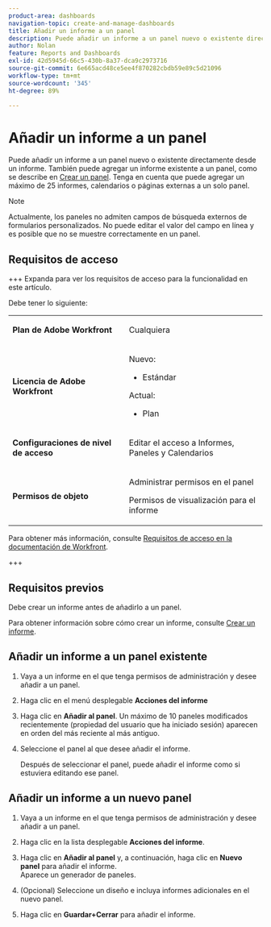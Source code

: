 ```yaml
---
product-area: dashboards
navigation-topic: create-and-manage-dashboards
title: Añadir un informe a un panel
description: Puede añadir un informe a un panel nuevo o existente directamente desde un informe. También puede añadir un informe existente a un panel.
author: Nolan
feature: Reports and Dashboards
exl-id: 42d5945d-66c5-430b-8a37-dca9c2973716
source-git-commit: 6e665acd48ce5ee4f870282cbdb59e89c5d21096
workflow-type: tm+mt
source-wordcount: '345'
ht-degree: 89%

---
```


# Añadir un informe a un panel

<!-- Audited: 1/2025 -->

Puede añadir un informe a un panel nuevo o existente directamente desde un informe. También puede agregar un informe existente a un panel, como se describe en [Crear un panel](../../../reports-and-dashboards/dashboards/creating-and-managing-dashboards/create-dashboard.md). Tenga en cuenta que puede agregar un máximo de 25 informes, calendarios o páginas externas a un solo panel.

>[!NOTE]
>
>Actualmente, los paneles no admiten campos de búsqueda externos de formularios personalizados. No puede editar el valor del campo en línea y es posible que no se muestre correctamente en un panel.

## Requisitos de acceso

+++ Expanda para ver los requisitos de acceso para la funcionalidad en este artículo.

Debe tener lo siguiente:

<table style="table-layout:auto"> 
 <col> 
 <col> 
 <tbody> 
  <tr> 
   <td role="rowheader"><strong>Plan de Adobe Workfront</strong></td> 
   <td> <p>Cualquiera</p> </td> 
  </tr> 
  <tr> 
   <td role="rowheader"><strong>Licencia de Adobe Workfront</strong></td> 
   <td> 
      <p>Nuevo:</p>
         <ul>
         <li><p>Estándar</p></li>
         </ul>
      <p>Actual:</p>
         <ul>
         <li><p>Plan</p></li>
         </ul>
   </td> 
  </tr> 
  <tr> 
   <td role="rowheader"><strong>Configuraciones de nivel de acceso</strong></td> 
   <td> <p>Editar el acceso a Informes, Paneles y Calendarios</p></td> 
  </tr> 
  <tr> 
   <td role="rowheader"><strong>Permisos de objeto</strong></td> 
   <td> <p>Administrar permisos en el panel</p> <p>Permisos de visualización para el informe</p></td> 
  </tr> 
 </tbody> 
</table>

Para obtener más información, consulte [Requisitos de acceso en la documentación de Workfront](/help/quicksilver/administration-and-setup/add-users/access-levels-and-object-permissions/access-level-requirements-in-documentation.md).

+++

## Requisitos previos

Debe crear un informe antes de añadirlo a un panel.

Para obtener información sobre cómo crear un informe, consulte [Crear un informe](/help/quicksilver/reports-and-dashboards/reports/creating-and-managing-reports/create-report.md).

## Añadir un informe a un panel existente

1. Vaya a un informe en el que tenga permisos de administración y desee añadir a un panel.
1. Haga clic en el menú desplegable **Acciones del informe**
1. Haga clic en **Añadir al panel**. Un máximo de 10 paneles modificados recientemente (propiedad del usuario que ha iniciado sesión) aparecen en orden del más reciente al más antiguo.
1. Seleccione el panel al que desee añadir el informe.

   Después de seleccionar el panel, puede añadir el informe como si estuviera editando ese panel.

## Añadir un informe a un nuevo panel

1. Vaya a un informe en el que tenga permisos de administración y desee añadir a un panel.
1. Haga clic en la lista desplegable **Acciones del informe**.
1. Haga clic en **Añadir al panel** y, a continuación, haga clic en **Nuevo panel** para añadir el informe.\
   Aparece un generador de paneles.

1. (Opcional) Seleccione un diseño e incluya informes adicionales en el nuevo panel.
1. Haga clic en **Guardar+Cerrar** para añadir el informe.
